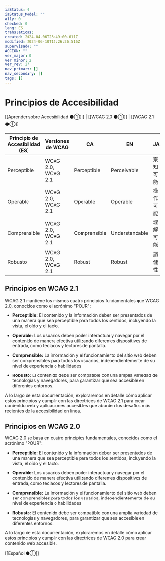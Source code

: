```yaml
---
iaStatus: 0
iaStatus_Model: ""
a11y: 0
checked: 0
lang: ES
translations: 
created: 2024-04-06T23:49:00.611Z
modified: 2024-06-10T15:26:26.516Z
supervisado: ""
ACCION: ""
ver_major: 0
ver_minor: 2
ver_rev: 27
nav_primary: []
nav_secondary: []
tags: []
---
```

# Principios de Accesibilidad

[[Aprender sobre Accesibilidad ⚫①]]] | [[WCAG 2.0 ⚫①]] | [[WCAG 2.1 ⚫①]]

| Principio de Accesibilidad (ES) | Versiones de WCAG | CA        | EN        | JA       |
|---------------------------|-------------------|----------------|---------------|---------------|
| Perceptible                | WCAG 2.0, WCAG 2.1 | Perceptible     | Perceivable   | 察知可能        |
| Operable                  | WCAG 2.0, WCAG 2.1 | Operable        | Operable      | 操作可能        |
| Comprensible              | WCAG 2.0, WCAG 2.1 | Comprensible    | Understandable | 理解可能        |
| Robusto                   | WCAG 2.0, WCAG 2.1 | Robust          | Robust        | 頑健性          |

## Principios en WCAG 2.1

WCAG 2.1 mantiene los mismos cuatro principios fundamentales que WCAG 2.0, conocidos como el acrónimo "POUR":

- **Perceptible:** El contenido y la información deben ser presentados de una manera que sea perceptible para todos los sentidos, incluyendo la vista, el oído y el tacto.
    
- **Operable:** Los usuarios deben poder interactuar y navegar por el contenido de manera efectiva utilizando diferentes dispositivos de entrada, como teclados y lectores de pantalla.
    
- **Comprensible:** La información y el funcionamiento del sitio web deben ser comprensibles para todos los usuarios, independientemente de su nivel de experiencia o habilidades.
    
- **Robusto:** El contenido debe ser compatible con una amplia variedad de tecnologías y navegadores, para garantizar que sea accesible en diferentes entornos.
    

A lo largo de esta documentación, exploraremos en detalle cómo aplicar estos principios y cumplir con las directrices de WCAG 2.1 para crear contenido web y aplicaciones accesibles que aborden los desafíos más recientes de la accesibilidad en línea.

## Principios en WCAG 2.0

WCAG 2.0 se basa en cuatro principios fundamentales, conocidos como el acrónimo "POUR":

- **Perceptible:** El contenido y la información deben ser presentados de una manera que sea perceptible para todos los sentidos, incluyendo la vista, el oído y el tacto.
    
- **Operable:** Los usuarios deben poder interactuar y navegar por el contenido de manera efectiva utilizando diferentes dispositivos de entrada, como teclados y lectores de pantalla.
    
- **Comprensible:** La información y el funcionamiento del sitio web deben ser comprensibles para todos los usuarios, independientemente de su nivel de experiencia o habilidades.
    
- **Robusto:** El contenido debe ser compatible con una amplia variedad de tecnologías y navegadores, para garantizar que sea accesible en diferentes entornos.

A lo largo de esta documentación, exploraremos en detalle cómo aplicar estos principios y cumplir con las directrices de WCAG 2.0 para crear contenido web accesible.

[[Español ⚫①]]
